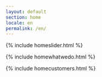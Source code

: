```yaml
---
layout: default
section: home
locale: en
permalink: /en/
---
```


{% include homeslider.html %}

<div class="wrapper">
  {% include homewhatwedo.html %}

  {% include homecustomers.html %}
</div>
